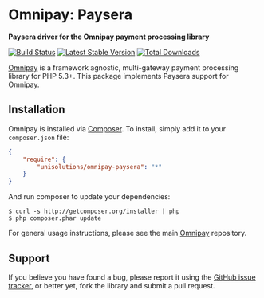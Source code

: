 # Omnipay: Paysera

**Paysera driver for the Omnipay payment processing library**

[![Build Status](https://travis-ci.org/unisolutions/omnipay-paysera.png?branch=master)](https://travis-ci.org/unisolutions/omnipay-paysera)
[![Latest Stable Version](https://poser.pugx.org/unisolutions/omnipay-paysera/v/stable)](https://packagist.org/packages/unisolutions/omnipay-paysera)
[![Total Downloads](https://poser.pugx.org/unisolutions/omnipay-paysera/downloads)](https://packagist.org/packages/unisolutions/omnipay-paysera)

[Omnipay](https://github.com/thephpleague/omnipay) is a framework agnostic, multi-gateway payment
processing library for PHP 5.3+. This package implements Paysera support for Omnipay.

## Installation

Omnipay is installed via [Composer](http://getcomposer.org/). To install, simply add it
to your `composer.json` file:

```json
{
    "require": {
        "unisolutions/omnipay-paysera": "*"
    }
}
```

And run composer to update your dependencies:

    $ curl -s http://getcomposer.org/installer | php
    $ php composer.phar update


For general usage instructions, please see the main [Omnipay](https://github.com/thephpleague/omnipay)
repository.

## Support

If you believe you have found a bug, please report it using the [GitHub issue tracker](https://github.com/unisolutions/omnipay-paysera/issues),
or better yet, fork the library and submit a pull request.
